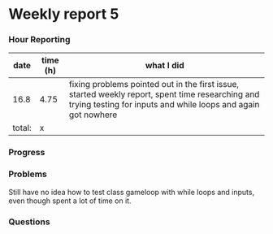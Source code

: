 # Weekly report 5

### Hour Reporting
| **date** | **time (h)** | **what I did** 
| --------- | ----------- | --------- 
| 16.8 | 4.75 | fixing problems pointed out in the first issue, started weekly report, spent time researching and trying testing for inputs and while loops and again got nowhere
| total: | x

### Progress

### Problems
Still have no idea how to test class gameloop with while loops and inputs, even though spent a lot of time on it.

### Questions

